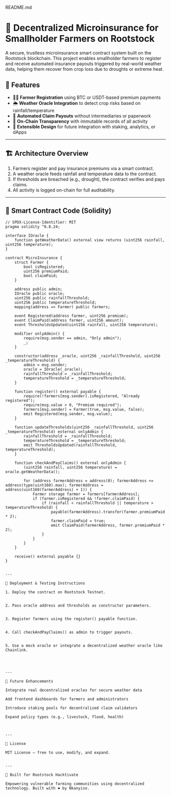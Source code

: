 README.md

# 🌾 Decentralized Microinsurance for Smallholder Farmers on Rootstock

A secure, trustless microinsurance smart contract system built on the Rootstock blockchain. This project enables smallholder farmers to register and receive automated insurance payouts triggered by real-world weather data, helping them recover from crop loss due to droughts or extreme heat.

## 🚀 Features

- 🧑‍🌾 **Farmer Registration** using BTC or USDT-based premium payments
- 🌦️ **Weather Oracle Integration** to detect crop risks based on rainfall/temperature
- 💸 **Automated Claim Payouts** without intermediaries or paperwork
- 🔐 **On-Chain Transparency** with immutable records of all activity
- 🔄 **Extensible Design** for future integration with staking, analytics, or dApps

---

## 🏗️ Architecture Overview

1. Farmers register and pay insurance premiums via a smart contract.
2. A weather oracle feeds rainfall and temperature data to the contract.
3. If thresholds are breached (e.g., drought), the contract verifies and pays claims.
4. All activity is logged on-chain for full auditability.

---

## 🔧 Smart Contract Code (Solidity)

```solidity
// SPDX-License-Identifier: MIT
pragma solidity ^0.8.24;

interface IOracle {
    function getWeatherData() external view returns (uint256 rainfall, uint256 temperature);
}

contract MicroInsurance {
    struct Farmer {
        bool isRegistered;
        uint256 premiumPaid;
        bool claimPaid;
    }

    address public admin;
    IOracle public oracle;
    uint256 public rainfallThreshold;
    uint256 public temperatureThreshold;
    mapping(address => Farmer) public farmers;

    event Registered(address farmer, uint256 premium);
    event ClaimPaid(address farmer, uint256 amount);
    event ThresholdsUpdated(uint256 rainfall, uint256 temperature);

    modifier onlyAdmin() {
        require(msg.sender == admin, "Only admin");
        _;
    }

    constructor(address _oracle, uint256 _rainfallThreshold, uint256 _temperatureThreshold) {
        admin = msg.sender;
        oracle = IOracle(_oracle);
        rainfallThreshold = _rainfallThreshold;
        temperatureThreshold = _temperatureThreshold;
    }

    function register() external payable {
        require(!farmers[msg.sender].isRegistered, "Already registered");
        require(msg.value > 0, "Premium required");
        farmers[msg.sender] = Farmer(true, msg.value, false);
        emit Registered(msg.sender, msg.value);
    }

    function updateThresholds(uint256 _rainfallThreshold, uint256 _temperatureThreshold) external onlyAdmin {
        rainfallThreshold = _rainfallThreshold;
        temperatureThreshold = _temperatureThreshold;
        emit ThresholdsUpdated(rainfallThreshold, temperatureThreshold);
    }

    function checkAndPayClaims() external onlyAdmin {
        (uint256 rainfall, uint256 temperature) = oracle.getWeatherData();

        for (address farmerAddress = address(0); farmerAddress <= address(type(uint160).max); farmerAddress = address(uint160(farmerAddress) + 1)) {
            Farmer storage farmer = farmers[farmerAddress];
            if (farmer.isRegistered && !farmer.claimPaid) {
                if (rainfall < rainfallThreshold || temperature > temperatureThreshold) {
                    payable(farmerAddress).transfer(farmer.premiumPaid * 2);
                    farmer.claimPaid = true;
                    emit ClaimPaid(farmerAddress, farmer.premiumPaid * 2);
                }
            }
        }
    }

    receive() external payable {}
}


---

🧪 Deployment & Testing Instructions

1. Deploy the contract on Rootstock Testnet.


2. Pass oracle address and thresholds as constructor parameters.


3. Register farmers using the register() payable function.


4. Call checkAndPayClaims() as admin to trigger payouts.


5. Use a mock oracle or integrate a decentralized weather oracle like Chainlink.




---

🔮 Future Enhancements

Integrate real decentralized oracles for secure weather data

Add frontend dashboards for farmers and administrators

Introduce staking pools for decentralized claim validators

Expand policy types (e.g., livestock, flood, health)



---

📜 License

MIT License — free to use, modify, and expand.


---

🙌 Built for Rootstock Hacktivate

Empowering vulnerable farming communities using decentralized technology. Built with ❤️ by Nkanyiso.
